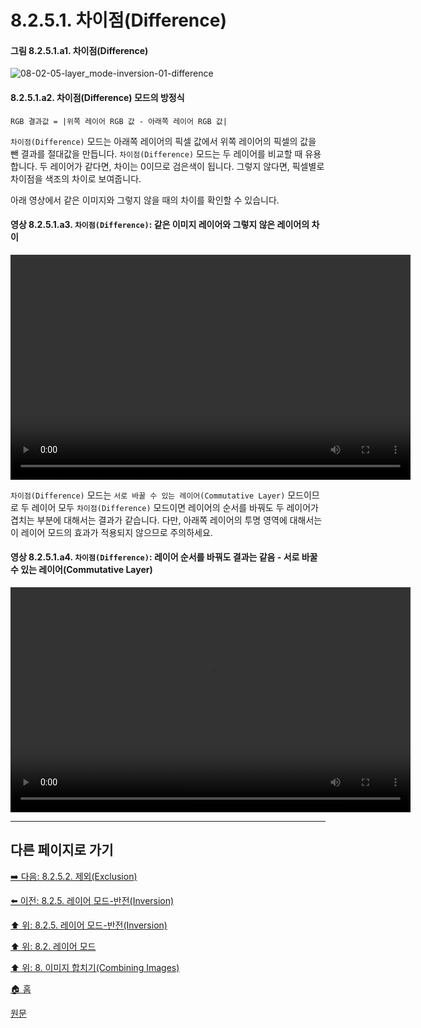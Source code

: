 # 8.2.5.1. 차이점(Difference)
#### 그림 8.2.5.1.a1. 차이점(Difference)
![08-02-05-layer_mode-inversion-01-difference](https://github.com/wonder13662/gimp/assets/15767104/ec82aa6b-698f-4174-b7ed-5774198c8c5d)

#### 8.2.5.1.a2. 차이점(Difference) 모드의 방정식
```
RGB 결과값 = |위쪽 레이어 RGB 값 - 아래쪽 레이어 RGB 값|
```

`차이점(Difference)` 모드는 아래쪽 레이어의 픽셀 값에서 위쪽 레이어의 픽셀의 값을 뺀 결과를 절대값을 만듭니다. `차이점(Difference)` 모드는 두 레이어를 비교할 때 유용합니다. 두 레이어가 같다면, 차이는 0이므로 검은색이 됩니다. 그렇지 않다면, 픽셀별로 차이점을 색조의 차이로 보여줍니다. 

아래 영상에서 같은 이미지와 그렇지 않을 때의 차이를 확인할 수 있습니다.

#### 영상 8.2.5.1.a3. `차이점(Difference)`: 같은 이미지 레이어와 그렇지 않은 레이어의 차이
<video controls="controls" width="640" height="360" src="https://github.com/wonder13662/gimp/assets/15767104/72f5e5c5-5a02-4a8c-a45e-f5d8e0756af4"></video>

`차이점(Difference)` 모드는 `서로 바꿀 수 있는 레이어(Commutative Layer)` 모드이므로 두 레이어 모두 `차이점(Difference)` 모드이면 레이어의 순서를 바꿔도 두 레이어가 겹치는 부분에 대해서는 결과가 같습니다. 다만, 아래쪽 레이어의 투명 영역에 대해서는 이 레이어 모드의 효과가 적용되지 않으므로 주의하세요.

#### 영상 8.2.5.1.a4. `차이점(Difference)`: 레이어 순서를 바꿔도 결과는 같음 - 서로 바꿀 수 있는 레이어(Commutative Layer)
<video controls="controls" width="640" height="360" src="https://github.com/wonder13662/gimp/assets/15767104/e897254a-0fe1-4149-8eac-3f8f9e397515"></video>

***

## 다른 페이지로 가기

[➡️ 다음: 8.2.5.2. 제외(Exclusion)](./08-02-05-02-exclusion.md)

[⬅️ 이전: 8.2.5. 레이어 모드-반전(Inversion)](./08-02-05-00-inversion-layer-modes.md)

[⬆️ 위: 8.2.5. 레이어 모드-반전(Inversion)](./08-02-05-00-inversion-layer-modes.md)

[⬆️ 위: 8.2. 레이어 모드](./08-02-00-layer_modes.md)

[⬆️ 위: 8. 이미지 합치기(Combining Images)](./08-00-combining-images.md)

[🏠 홈](./00-home.md)

[원문](https://docs.gimp.org/2.10/ko/layer-mode-group-inversion.html)